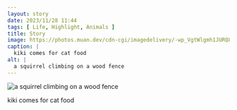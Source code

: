 ```yaml
---
layout: story
date: 2023/11/28 11:44
tags: [ Life, Highlight, Animals ]
title: Story
image: https://photos.muan.dev/cdn-cgi/imagedelivery/-wp_VgtWlgmh1JURQ8t1mg/221a7a4f-0452-45ac-8081-dde925444a00/public
caption: |
  kiki comes for cat food
alt: |
  a squirrel climbing on a wood fence
---
```


![a squirrel climbing on a wood fence](https://photos.muan.dev/cdn-cgi/imagedelivery/-wp_VgtWlgmh1JURQ8t1mg/221a7a4f-0452-45ac-8081-dde925444a00/public)

kiki comes for cat food
